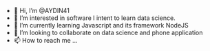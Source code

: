- 👋 Hi, I’m @AYDIN41
- 👀 I’m interested in software I intent to learn data science.
- 🌱 I’m currently learning Javascript and its framework NodeJS
- 💞️ I’m looking to collaborate on data science and phone application
- 📫 How to reach me ...

<!---
AYDIN41/AYDIN41 is a ✨ special ✨ repository because its `README.md` (this file) appears on your GitHub profile.
You can click the Preview link to take a look at your changes.
--->
